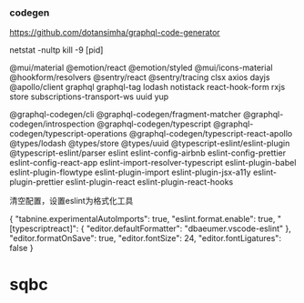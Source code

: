 ### codegen
https://github.com/dotansimha/graphql-code-generator

netstat -nultp
kill -9 [pid]

@mui/material @emotion/react @emotion/styled @mui/icons-material @hookform/resolvers @sentry/react @sentry/tracing clsx axios dayjs @apollo/client graphql graphql-tag lodash notistack react-hook-form rxjs store subscriptions-transport-ws uuid yup

@graphql-codegen/cli @graphql-codegen/fragment-matcher @graphql-codegen/introspection @graphql-codegen/typescript @graphql-codegen/typescript-operations @graphql-codegen/typescript-react-apollo @types/lodash @types/store @types/uuid @typescript-eslint/eslint-plugin @typescript-eslint/parser eslint eslint-config-airbnb eslint-config-prettier eslint-config-react-app eslint-import-resolver-typescript eslint-plugin-babel eslint-plugin-flowtype eslint-plugin-import eslint-plugin-jsx-a11y eslint-plugin-prettier eslint-plugin-react eslint-plugin-react-hooks 

清空配置，设置eslint为格式化工具

{
    "tabnine.experimentalAutoImports": true,
    "eslint.format.enable": true,
    "[typescriptreact]": {
        "editor.defaultFormatter": "dbaeumer.vscode-eslint"
    },
    "editor.formatOnSave": true,
    "editor.fontSize": 24,
    "editor.fontLigatures": false
}

# sqbc
